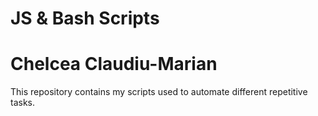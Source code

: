 # JS & Bash Scripts
# Chelcea Claudiu-Marian

This repository contains my scripts used to automate different repetitive tasks.

